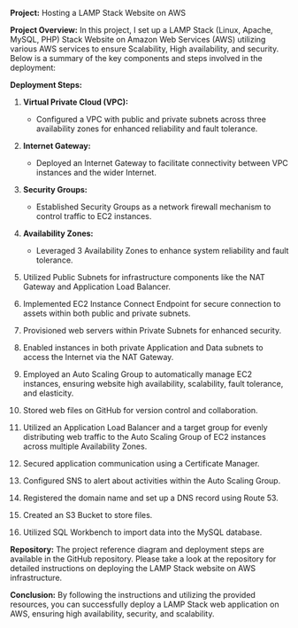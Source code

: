 **Project:** Hosting a LAMP Stack Website on AWS

**Project Overview:** In this project, I set up a LAMP Stack (Linux, Apache, MySQL, PHP) Stack Website on Amazon Web Services (AWS) utilizing various AWS services to ensure Scalability, High availability, and security. Below is a summary of the key components and steps involved in the deployment:

**Deployment Steps:**

1. **Virtual Private Cloud (VPC):**
   - Configured a VPC with public and private subnets across three availability zones for enhanced reliability and fault tolerance.

2. **Internet Gateway:**
   - Deployed an Internet Gateway to facilitate connectivity between VPC instances and the wider Internet.

3. **Security Groups:**
   - Established Security Groups as a network firewall mechanism to control traffic to EC2 instances.

4. **Availability Zones:**
   - Leveraged 3 Availability Zones to enhance system reliability and fault tolerance.

5. Utilized Public Subnets for infrastructure components like the NAT Gateway and Application Load Balancer.

6. Implemented EC2 Instance Connect Endpoint for secure connection to assets within both public and private subnets.

7. Provisioned web servers within Private Subnets for enhanced security.

8. Enabled instances in both private Application and Data subnets to access the Internet via the NAT Gateway.

9. Employed an Auto Scaling Group to automatically manage EC2 instances, ensuring website high availability, scalability, fault tolerance, and elasticity.

10. Stored web files on GitHub for version control and collaboration.

11. Utilized an Application Load Balancer and a target group for evenly distributing web traffic to the Auto Scaling Group of EC2 instances across multiple Availability Zones.

12. Secured application communication using a Certificate Manager.

13. Configured SNS to alert about activities within the Auto Scaling Group.

14. Registered the domain name and set up a DNS record using Route 53.

15. Created an S3 Bucket to store files.

16. Utilized SQL Workbench to import data into the MySQL database.

**Repository:** The project reference diagram and deployment steps are available in the GitHub repository. Please take a look at the repository for detailed instructions on deploying the LAMP Stack website on AWS infrastructure.

**Conclusion:** By following the instructions and utilizing the provided resources, you can successfully deploy a LAMP Stack web application on AWS, ensuring high availability, security, and scalability.

